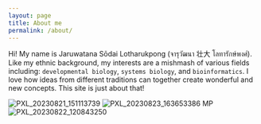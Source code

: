 ```yaml
---
layout: page
title: About me
permalink: /about/
---
```


Hi! My name is Jaruwatana Sōdai Lotharukpong (จารุวัฒนา 壮大 โลทารักษ์พงศ์). Like my ethnic background, my interests are a mishmash of various fields including: `developmental biology`, `systems biology`, and `bioinformatics`. I love how ideas from different traditions can together create wonderful and new concepts. This site is just about that!


![PXL_20230821_151113739](https://github.com/LotharukpongJS/LotharukpongJS.github.io/assets/80110649/50ff4567-1049-417f-a2a7-f40d63c55e8b)
![PXL_20230823_163653386 MP](https://github.com/LotharukpongJS/LotharukpongJS.github.io/assets/80110649/071ffc46-f68e-4301-bfec-f909e8bee8ca)
![PXL_20230822_120843250](https://github.com/LotharukpongJS/LotharukpongJS.github.io/assets/80110649/9b9e4055-3714-4fe1-aa0a-7b5782fc49ca)
